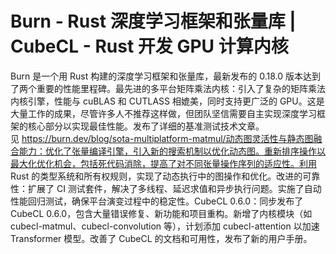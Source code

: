 # Burn - Rust 深度学习框架和张量库 | CubeCL - Rust 开发 GPU 计算内核


Burn 是一个用 Rust 构建的深度学习框架和张量库，最新发布的 0.18.0 版本达到了两个重要的性能里程碑。最先进的多平台矩阵乘法内核：引入了复杂的矩阵乘法内核引擎，性能与 cuBLAS 和 CUTLASS 相媲美，同时支持更广泛的 GPU。这是大量工作的成果，尽管许多人不推荐这样做，但团队坚信需要自主实现深度学习框架的核心部分以实现最佳性能。发布了详细的基准测试技术文章。见 https://burn.dev/blog/sota-multiplatform-matmul/动态图灵活性与静态图融合能力：优化了张量编译引擎，引入新的搜索机制以优化动态图。重新排序操作以最大化优化机会，包括死代码消除，提高了对不同张量操作序列的适应性。利用 Rust 的类型系统和所有权规则，实现了动态执行中的图操作和优化。改进的可靠性：扩展了 CI 测试套件，解决了多线程、延迟求值和异步执行问题。实施了自动性能回归测试，确保平台演变过程中的稳定性。CubeCL 0.6.0：同步发布了 CubeCL 0.6.0，包含大量错误修复、新功能和项目重构。新增了内核模块（如 cubecl-matmul、cubecl-convolution 等），计划添加 cubecl-attention 以加速 Transformer 模型。改善了 CubeCL 的文档和可用性，发布了新的用户手册。